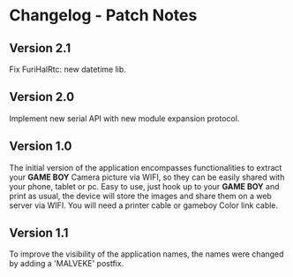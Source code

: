 # Changelog - Patch Notes

## Version 2.1
Fix FuriHalRtc: new datetime lib.

## Version 2.0
Implement new serial API with new module expansion protocol.

## Version 1.0
The initial version of the application encompasses functionalities to extract your  **GAME BOY** Camera picture via WIFI, so they can be easily shared with your phone, tablet or pc. Easy to use, just hook up to your **GAME BOY** and print as usual, the device will store the images and share them on a web server via WIFI. You will need a printer cable or gameboy Color link cable.

## Version 1.1
To improve the visibility of the application names, the names were changed by adding a 'MALVEKE' postfix.